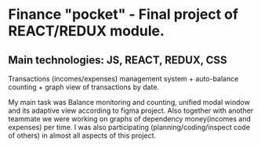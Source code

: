 # Finance "pocket" - Final project of REACT/REDUX module.

## Main technologies: JS, REACT, REDUX, CSS

Transactions (incomes/expenses) management system + auto-balance counting + graph view of transactions by date.

My main task was Balance monitoring and counting, unified modal window and its adaptive view according to figma project.
Also together with another teammate we were working on graphs of dependency money(incomes and expenses) per time.
I was also participating (planning/coding/inspect code of others) in almost all aspects of this project. 
